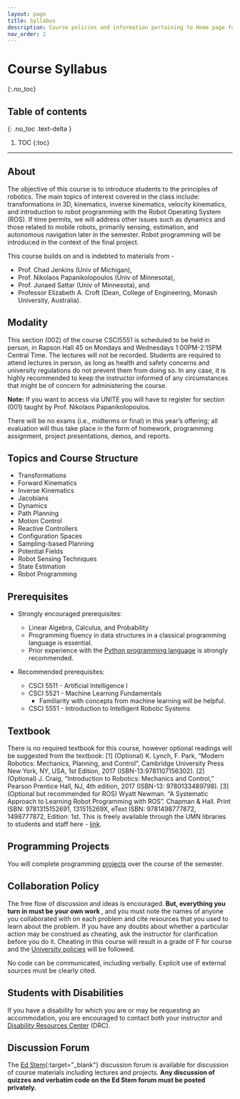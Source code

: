 ```yaml
---
layout: page
title: Syllabus
description: Course policies and information pertaining to Home page for CSCI5551-02 Fall 2023 at the University of Minnesota.
nav_order: 2
---
```


# Course Syllabus
{:.no_toc}

## Table of contents
{: .no_toc .text-delta }

1. TOC
{:toc}

---

## About

The objective of this course is to introduce students to the principles of robotics. The main topics of interest covered in the class include: transformations in 3D, kinematics, inverse kinematics, velocity kinematics, and introduction to robot programming with the Robot
Operating System (ROS). If time permits, we will address other issues such as dynamics and those related to mobile robots, primarily sensing, estimation, and autonomous navigation later in the semester. Robot programming will be introduced in the context of the final
project.

This course builds on and is indebted to materials from - 
- Prof. Chad Jenkins (Univ of Michigan),
- Prof. Nikolaos Papanikolopoulos (Univ of Minnesota), 
- Prof. Junaed Sattar (Univ of Minnesota), and 
- Professor Elizabeth A. Croft (Dean, College of Engineering, Monash University, Australia).

## Modality

This section (002) of the course CSCI5551 is scheduled to be held in person, in Rapson Hall 45 on Mondays and Wednesdays 1:00PM-2:15PM Central Time. The lectures will not be recorded. Students are required to attend lectures in person, as long as health and safety concerns and university regulations do not prevent them from doing so. In any case, it is highly recommended to keep the instructor informed of any circumstances that might be of concern for administering the course.

**Note:** If you want to access via UNITE you will have to register for section (001) taught by Prof. Nikolaos Papanikolopoulos.

There will be no exams (i.e., midterms or final) in this year’s offering; all evaluation will thus take place in the form of homework, programming assignment, project presentations, demos, and reports. 
<!-- See Section 6 for detail grade breakdown. -->

## Topics and Course Structure

- Transformations
- Forward Kinematics
- Inverse Kinematics
- Jacobians
- Dynamics
- Path Planning
- Motion Control
- Reactive Controllers
- Configuration Spaces
- Sampling-based Planning
- Potential Fields
- Robot Sensing Techniques
- State Estimation
- Robot Programming


## Prerequisites

- Strongly encouraged prerequisites:
  - Linear Algebra, Calculus, and Probability
  - Programming fluency in data structures in a classical programming language is essential.  
  - Prior experience with the [Python programming language](https://www.python.org/) is strongly recommended.

- Recommended prerequisites: 
  - CSCI 5511 - Artificial Intelligence I
  - CSCI 5521 - Machine Learning Fundamentals
    - Familiarity with concepts from machine learning will be helpful.
  - CSCI 5551 - Introduction to Intelligent Robotic Systems

## Textbook

There is no required textbook for this course, however optional readings will be suggested from the textbook:
[1] (Optional) K. Lynch, F. Park, “Modern Robotics: Mechanics, Planning, and Control”, Cambridge University Press New York, NY, USA, 1st Edition, 2017 (ISBN-13:9781107156302).
[2] (Optional) J. Craig, “Introduction to Robotics: Mechanics and Control,” Pearson Prentice Hall, NJ, 4th edition, 2017 (ISBN-13: 9780133489798).
[3] (Optional but recommended for ROS) Wyatt Newman. “A Systematic Approach to Learning Robot Programming with ROS”. Chapman & Hall. Print ISBN: 9781315152691, 131515269X, eText ISBN: 9781498777872, 1498777872, Edition: 1st. This is freely available through the UMN libraries to students and staff here - [link](https://primo.lib.umn.edu/permalink/01UMN_INST/kj5btb/alma9975440385601701).

<!-- ## Lectures

Lectures will take place in-person on **Tuesdays and Thursdays from 2:30-3:45 PM CT in Rapson Hall 58**. 
Remote access will be made available for the following reasons:
- Weather impediment: Zoom link will be sent out via email prior to the lecture
- Health reasons: Email kdesingh@umn.edu before the lecture with the reason to attend via Zoom, to obtain the meeting ID and password.  -->


## Programming Projects

You will complete programming [projects](/CSCI5551-Fall23-S2/projects/) over the course of the semester. 
<!-- All projects will be implemented using Python, Pytorch and Google Colab. -->

<!-- ## Final Project

Instead of a final exam at the end of the semester, you will complete a final project working in groups of 1 to 3 students.

The final project will entail five core deliverables: (1) a written review of a paper (2) an in-class paper presentation, (3) reproducing the published results of an existing deep learning paper, (4) extending the chosen paper's methods and (5) documenting your reproduction and extension in a written report.

The objective of the final project is for you to gain experience with state of the art approaches in deep learning and a sense of how research in the area is conducted.

## Quizzes

Throughout the semester, there will be a total of 16 quizzes administered through [gradescope](https://www.gradescope.com/courses/481744){:target="_blank"}. These quizzes will be posted before lecture sections throughout the semester and be available to take until the beginning of lecture that same day. Quizzes will be released at 7:00AM CT and must be submitted by 2:30PM CT. Each quiz will have a 15 minute time limit. Each quiz will consist of 1 or 2 short questions within the scope of previously covered lectures and graded projects. -->

<!-- ## Grading Policy

Course grades will be determined according to the following criteria:

 - Project 0:     12%
 - Project 1:     12%
 - Project 2:     12%
 - Project 3:     12%
 - Project 4:     12%
 - Final Project:
   - Project proposal document: 2%
   - In-class presentation on research topic-paper(s): 4%
   - Paper Reproduction: 12%
      - Algorithmic extension to obtain results on new data/idea/technique
   - Video and poster: 4%
   - Final report: 2%
 - 16 Pre-Lecture Quizzes: 16% (1% each) -->

## Collaboration Policy

The free flow of discussion and ideas is encouraged. <b> But, everything you turn in must be your own work </b>, and you must note the names of anyone you collaborated with on each problem and cite resources that you used to learn about the problem. If you have any doubts about whether a particular action may be construed as cheating, ask the instructor for clarification before you do it. Cheating in this course will result in a grade of F for course and the [University policies](https://communitystandards.umn.edu/avoid-violations/avoiding-scholastic-dishonesty) will be followed.

No code can be communicated, including verbally. Explicit use of external sources must be clearly cited.

## Students with Disabilities
If you have a disability for which you are or may be requesting an accommodation, you are encouraged to contact both your instructor and [Disability Resources Center](https://disability.umn.edu/) (DRC).

## Discussion Forum

The [Ed Stem](link){:target="_blank"} discussion forum is available for discussion of course materials including lectures and projects. 
<b>Any discussion of quizzes and verbatim code on the Ed Stem forum must be posted privately.</b>